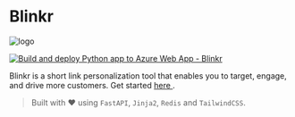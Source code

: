 # Blinkr

![logo](https://user-images.githubusercontent.com/82800805/222675252-054f632d-586c-48b7-b676-01c514447fbe.png)

[![Build and deploy Python app to Azure Web App - Blinkr](https://github.com/timmy-oss/blinkr/actions/workflows/main_blinkr.yml/badge.svg)](https://github.com/timmy-oss/blinkr/actions/workflows/main_blinkr.yml)

Blinkr is a short link personalization tool that enables you to target, engage, and drive more customers. Get started <a href="https://blinkr.azurewebsites.net"> here </a> .

> Built with ❤️ using `FastAPI`, `Jinja2`, `Redis` and `TailwindCSS`.
